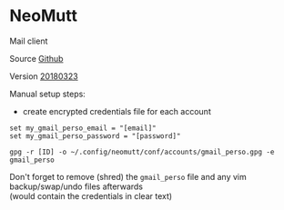 # NeoMutt

Mail client

Source [Github](https://github.com/neomutt/neomutt)

Version [20180323](https://github.com/neomutt/neomutt/releases/tag/neomutt-20180323)

Manual setup steps:
- create encrypted credentials file for each account
```
set my_gmail_perso_email = "[email]"
set my_gmail_perso_password = "[password]"
```
`gpg -r [ID] -o ~/.config/neomutt/conf/accounts/gmail_perso.gpg -e gmail_perso`

Don't forget to remove (shred) the `gmail_perso` file and any vim backup/swap/undo files afterwards  
(would contain the credentials in clear text)
